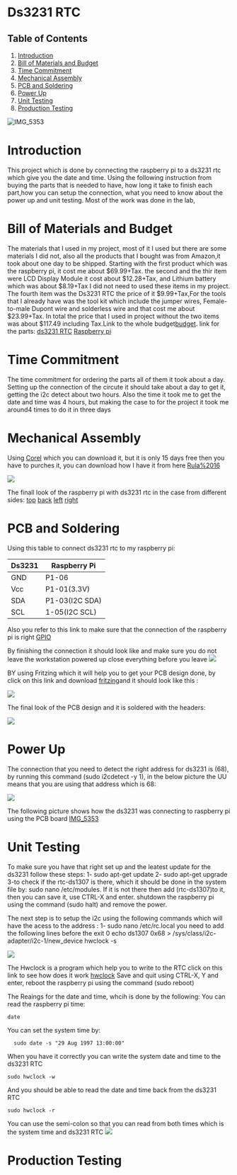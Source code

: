 # Ds3231 RTC 

## Table of Contents
1. [Introduction](#introduction)
2. [Bill of Materials and Budget](#bill-of-Materials-and-Budget)
3. [Time Commitment](#time-Commitment)
4. [Mechanical Assembly](#mechanical-Assembly)
5. [PCB and Soldering](#pCB-and-Soldering)
6. [Power Up](#power-Up)
7. [Unit Testing](#unit-Testing)
8. [Production Testing](#production-Testing)

![IMG_5353](https://raw.githubusercontent.com/rulaone/DS3231/master/IMG_5353.JPG)
# Introduction 

This project which is done by connecting the raspberry pi to a ds3231 rtc which give you the date and time. Using the following instruction from buying the parts that is needed to have, how long it take to finish each part,how you can setup the connection, what you need to know about  the power up and unit testing. Most of the work was done in the lab, 


# Bill of Materials and Budget

The materials that I used in my project, most of it I used but there are some materials I did not, also all the products that I bought was from Amazon,it took about one day to be shipped. Starting with the first product which was the raspberry pi, it cost me about $69.99+Tax. the second and the thir item were LCD Display Module it cost about $12.28+Tax, and Lithium battery which was about $8.19+Tax  I did not need to used these items in my project. The fourth item was the Ds3231 RTC the price of it $9.99+Tax,For the tools that I already have was the tool kit which include the jumper wires, Female-to-male Dupont wire and solderless wire and that cost me about $23.99+Tax. In total the price that I used in project without the two items was about $117.49 including Tax.Link to the whole budget[budget](https://github.com/rulaone/DS3231/blob/master/documentation/budget%20.docx).
link for the parts: 
[ds3231 RTC](https://www.amazon.ca/Robojax-DS3231-Precision-Module-Arduino/dp/B07GGM2WZF/ref=sr_1_6?ie=UTF8&qid=1544497739&sr=8-6&keywords=ds3231+rtc)
[Raspberry pi](https://www.amazon.ca/CanaKit-Raspberry-Power-Supply-Listed/dp/B07BD3WHCK/ref=sr_1_5?s=electronics&ie=UTF8&qid=1544497837&sr=1-5&keywords=canakit+raspberry+pi+3+b%2B)

# Time Commitment

The time commitment for ordering the parts all of them it took about a day. Setting up the connection of the circute it should take about a day to get it, getting the i2c detect  about two hours.  Also the time it took me to get the date and time was 4 hours, but making the case to for the project it took me around4 times to do it in three days 

# Mechanical Assembly
 
  Using [Corel](https://www.coreldraw.com/en/pages/free-download/) which you can download it, but it is only 15 days free then you have to purches it, you can download how I have it from here [Rula%2016](https://github.com/rulaone/DS3231/blob/master/Rula%2016.cdr) 
  
  <img src="https://raw.githubusercontent.com/rulaone/DS3231/master/Corel.PNG">
  
  The finall look of the raspberry pi with ds3231 rtc in the case from different sides: [top](https://raw.githubusercontent.com/rulaone/DS3231/master/top.JPG) [back](https://raw.githubusercontent.com/rulaone/DS3231/master/back.JPG) [left](https://raw.githubusercontent.com/rulaone/DS3231/master/left.JPG) [right](https://raw.githubusercontent.com/rulaone/DS3231/master/right.JPG)



# PCB and Soldering

Using this table to connect ds3231 rtc to my raspberry pi:

| Ds3231 | Raspberry Pi |
| --- | --- |
| GND | P1-06 |
| Vcc | P1-01(3.3V) |
| SDA | P1-03(I2C SDA) |
| SCL | 1-05(I2C SCL) |

Also you refer to this link to make sure that the connection of the raspberry pi is right [GPIO](https://www.raspberrypi.org/documentation/usage/gpio/)

By finishing the connection it should look like and make sure you do not leave the workstation powered up close everything before you leave 
<img src="https://raw.githubusercontent.com/rulaone/DS3231/master/IMG_5273.JPG" hight ="200">

BY using Fritzing which it will help you to get your PCB design done, by click on this link and download [fritzing](http://fritzing.org/download/)and it should look like this :

<img src="https://raw.githubusercontent.com/rulaone/DS3231/master/Fritzing.PNG">

The final look of the PCB design and it is soldered with the headers:

<img src= "https://raw.githubusercontent.com/rulaone/DS3231/master/PCBHeader.JPG">

# Power Up
The connection that you need to detect the right address for ds3231 is (68), by running this command (sudo i2cdetect -y 1), in the below picture the UU means that you are using that address which is 68:

<img src="https://raw.githubusercontent.com/rulaone/DS3231/master/i2cdetect.PNG">

The following picture shows how the ds3231 was connecting to raspberry pi using the PCB board [IMG_5353](https://raw.githubusercontent.com/rulaone/DS3231/master/IMG_5353.JPG)




# Unit Testing

To make sure you have that right set up and the leatest update for the ds3231 follow these steps:
1- sudo apt-get update
2- sudo apt-get upgrade
3-to check if the rtc-ds1307 is there, which it should be done in the system file by: 
sudo nano /etc/modules.
If it is not there then add (rtc-ds1307)to it, then you can save it, use CTRL-X and enter.
shutdown the raspberry pi using the command (sudo halt) and remove the power.

The next step is to setup the i2c using the following commands which will have the acess to the address :
1- sudo nano /etc/rc.local
you need to add the following lines before the exit 0 
echo ds1307 0x68 > /sys/class/i2c-adapter/i2c-1/new_device 
hwclock -s 

<img src="https://raw.githubusercontent.com/rulaone/DS3231/master/code.PNG">

The Hwclock is a program which help you to write to the RTC click on this link to see how does it work [hwclock](https://linux.die.net/man/8/hwclock)
Save and quit using CTRL-X, Y and enter, reboot the raspberry pi using the command (sudo reboot)

The Reaings for the date and time, whcih is done by the following:
  You can read the raspberry pi time:
  ````
  date
  ````
  You can set the system time by:
  ````
    sudo date -s "29 Aug 1997 13:00:00"
  ````
  When you have it correctly you can write the system date and time to the ds3231 RTC  
  ````
  sudo hwclock -w
  ````
  And you should be able to read the date and time back from the ds3231 RTC
  ```
  sudo hwclock -r
  ```
  You can use the semi-colon so that you can read from both times which is the system time and ds3231 RTC 
  <img src="https://raw.githubusercontent.com/rulaone/DS3231/master/DS3231connection.PNG">
  
  # Production Testing
 
